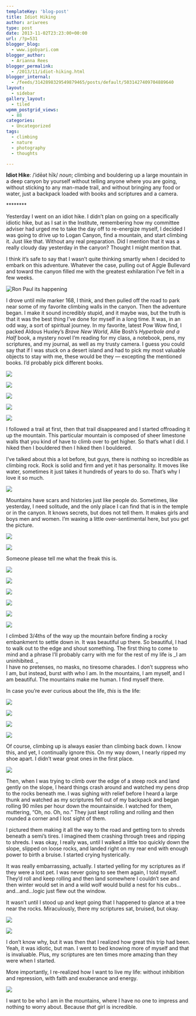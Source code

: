 ```yaml
---
templateKey: 'blog-post'
title: Idiot Hiking
author: ariwrees
type: post
date: 2013-11-02T23:23:00+00:00
url: /?p=531
blogger_blog:
  - www.igobyari.com
blogger_author:
  - Arianna Rees
blogger_permalink:
  - /2013/11/idiot-hiking.html
blogger_internal:
  - /feeds/3142898329549879465/posts/default/5031427409704889640
layout:
  - sidebar
gallery_layout:
  - tiled
wpmm_postgrid_views:
  - 88
categories:
  - Uncategorized
tags:
  - climbing
  - nature
  - photography
  - thoughts

---
```

**Idiot Hike**: /ˈidēət hīk/ _noun_; climbing and bouldering up a large mountain in a deep canyon by yourself without telling anyone where you are going, without sticking to any man-made trail, and without bringing any food or water, just a backpack loaded with books and scriptures and a camera. 

\*\*\*\*\*\*\*\*

Yesterday I went on an idiot hike. I didn’t plan on going on a specifically idiotic hike, but as I sat in the Institute, remembering how my committee adviser had urged me to take the day off to re-energize myself, I decided I was going to drive up to Logan Canyon, find a mountain, and start climbing it. Just like that. Without any real preparation. Did I mention that it was a really cloudy day yesterday in the canyon? Thought I might mention that.

I think it’s safe to say that I wasn’t quite thinking smartly when I decided to embark on this adventure. Whatever the case, pulling out of Aggie Bullevard and toward the canyon filled me with the greatest exhilaration I’ve felt in a few weeks.

![Ron Paul its happening](https://www.igobyari.com/wp-content/uploads/2013/11/RonPaul-its-happening.gif)

I drove until mile marker 168, I think, and then pulled off the road to park near some of my favorite climbing walls in the canyon. Then the adventure began. I make it sound incredibly stupid, and it maybe was, but the truth is that it was the best thing I’ve done for myself in a long time. It was, in an odd way, a sort of spiritual journey. In my favorite, latest Pow Wow find, I packed Aldous Huxley’s _Brave New World_, Allie Bosh’s _Hyperbole and a Half_ book, a mystery novel I’m reading for my class, a notebook, pens, my scriptures, and my journal, as well as my trusty camera. I guess you could say that if I was stuck on a desert island and had to pick my most valuable objects to stay with me, these would be they — excepting the mentioned books. I’d probably pick different books.

[![](https://www.igobyari.com/wp-content/uploads/2013/11/pack.jpg)](https://www.igobyari.com/wp-content/uploads/2013/11/pack-1.jpg)

[![](https://www.igobyari.com/wp-content/uploads/2013/11/leaf.jpg)](https://www.igobyari.com/wp-content/uploads/2013/11/leaf-1.jpg)

[![](https://www.igobyari.com/wp-content/uploads/2013/11/weeds.jpg)](https://www.igobyari.com/wp-content/uploads/2013/11/weeds-1.jpg)

[![](https://www.igobyari.com/wp-content/uploads/2013/11/iamunin.jpg)](https://www.igobyari.com/wp-content/uploads/2013/11/iamunin-1.jpg)

[![](https://www.igobyari.com/wp-content/uploads/2013/11/scriptures.jpg)](https://www.igobyari.com/wp-content/uploads/2013/11/scriptures-1.jpg)

I followed a trail at first, then that trail disappeared and I started offroading it up the mountain. This particular mountain is composed of sheer limestone walls that you kind of have to climb over to get higher. So that’s what I did. I hiked then I bouldered then I hiked then I bouldered.

I’ve talked about this a lot before, but guys, there is nothing so incredible as climbing rock. Rock is solid and firm and yet it has personality. It moves like water, sometimes it just takes it hundreds of years to do so. That’s why I love it so much.

[![](https://www.igobyari.com/wp-content/uploads/2013/11/peaks.jpg)](https://www.igobyari.com/wp-content/uploads/2013/11/peaks-1.jpg)

Mountains have scars and histories just like people do. Sometimes, like yesterday, I need solitude, and the only place I can find that is in the temple or in the canyon. It knows secrets, but does not tell them. It makes girls and boys men and women. I’m waxing a little over-sentimental here, but you get the picture.

[![](https://www.igobyari.com/wp-content/uploads/2013/11/view.jpg)](https://www.igobyari.com/wp-content/uploads/2013/11/view-1.jpg)

[![](https://www.igobyari.com/wp-content/uploads/2013/11/bug.jpg)](https://www.igobyari.com/wp-content/uploads/2013/11/bug-1.jpg)

Someone please tell me what the freak this is.

[![](https://www.igobyari.com/wp-content/uploads/2013/11/bones.jpg)](https://www.igobyari.com/wp-content/uploads/2013/11/bones-1.jpg)

[![](https://www.igobyari.com/wp-content/uploads/2013/11/berries.jpg)](https://www.igobyari.com/wp-content/uploads/2013/11/berries-1.jpg)

[![](https://www.igobyari.com/wp-content/uploads/2013/11/cookies.jpg)](https://www.igobyari.com/wp-content/uploads/2013/11/cookies-1.jpg)

[![](https://www.igobyari.com/wp-content/uploads/2013/11/sticks.jpg)](https://www.igobyari.com/wp-content/uploads/2013/11/sticks-1.jpg)

[![](https://www.igobyari.com/wp-content/uploads/2013/11/mountainssss.jpg)](https://www.igobyari.com/wp-content/uploads/2013/11/mountainssss-1.jpg)

[![](https://www.igobyari.com/wp-content/uploads/2013/11/rocksss.jpg)](https://www.igobyari.com/wp-content/uploads/2013/11/rocksss-1.jpg)

I climbed 3/4ths of the way up the mountain before finding a rocky embankment to settle down in. It was beautiful up there. So beautiful, I had to walk out to the edge and shout something. The first thing to come to mind and a phrase I’ll probably carry with me for the rest of my life is _I am uninhibited. _  
I have no pretenses, no masks, no tiresome charades. I don’t suppress who I am, but instead, burst with who I am. In the mountains, I am myself, and I am beautiful. The mountains make me human. I find myself there.

In case you’re ever curious about the life, _this_ is the life:

[![](https://www.igobyari.com/wp-content/uploads/2013/11/thelife.jpg)](https://www.igobyari.com/wp-content/uploads/2013/11/scriptures1-1.jpg)

[![](https://www.igobyari.com/wp-content/uploads/2013/11/reading.jpg)](https://www.igobyari.com/wp-content/uploads/2013/11/reading-1.jpg)

[![](https://www.igobyari.com/wp-content/uploads/2013/11/treees.jpg)](https://www.igobyari.com/wp-content/uploads/2013/11/treees-1.jpg)

[![](https://www.igobyari.com/wp-content/uploads/2013/11/freedom.jpg)](https://www.igobyari.com/wp-content/uploads/2013/11/freedom-1.jpg)

Of course, climbing up is always easier than climbing back down. I know this, and yet, I continually ignore this. On my way down, I nearly ripped my shoe apart. I didn’t wear great ones in the first place.

[![](https://www.igobyari.com/wp-content/uploads/2013/11/shoes.jpg)](https://www.igobyari.com/wp-content/uploads/2013/11/shoes-1.jpg)

Then, when I was trying to climb over the edge of a steep rock and land gently on the slope, I heard things crash around and watched my pens drop to the rocks beneath me. I was sighing with relief before I heard a large thunk and watched as my scriptures fell out of my backpack and began rolling 90 miles per hour down the mountainside. I watched for them, muttering, “Oh, no. Oh, no.” They just kept rolling and rolling and then rounded a corner and I lost sight of them.

I pictured them making it all the way to the road and getting torn to shreds beneath a semi’s tires. I imagined them crashing through trees and ripping to shreds. I was okay, I really was, until I walked a little too quickly down the slope, slipped on loose rocks, and landed right on my rear end with enough power to birth a bruise. I started crying hysterically.

It was really embarrassing, actually. I started yelling for my scriptures as if they were a lost pet. I was never going to see them again, I told myself. They’d roll and keep rolling and then land somewhere I couldn’t see and then winter would set in and a wild wolf would build a nest for his cubs…and…and…logic just flew out the window.

It wasn’t until I stood up and kept going that I happened to glance at a tree near the rocks. Miraculously, there my scriptures sat, bruised, but okay.

[![](https://www.igobyari.com/wp-content/uploads/2013/11/slope.jpg)](https://www.igobyari.com/wp-content/uploads/2013/11/slope-1.jpg)

[![](https://www.igobyari.com/wp-content/uploads/2013/11/scriptures1.jpg)](https://www.igobyari.com/wp-content/uploads/2013/11/scriptures1-1.jpg)

I don’t know why, but it was then that I realized how great this trip had been. Yeah, it was idiotic, but man. I went to bed knowing more of myself and that is invaluable. Plus, my scriptures are ten times more amazing than they were when I started.

More importantly, I re-realized how I want to live my life: without inhibition and repression, with faith and exuberance and energy.

[![](https://www.igobyari.com/wp-content/uploads/2013/11/wonder.jpg)](https://www.igobyari.com/wp-content/uploads/2013/11/wonder-1.jpg)

I want to be who I am in the mountains, where I have no one to impress and nothing to worry about. Because _that_ girl is incredible.